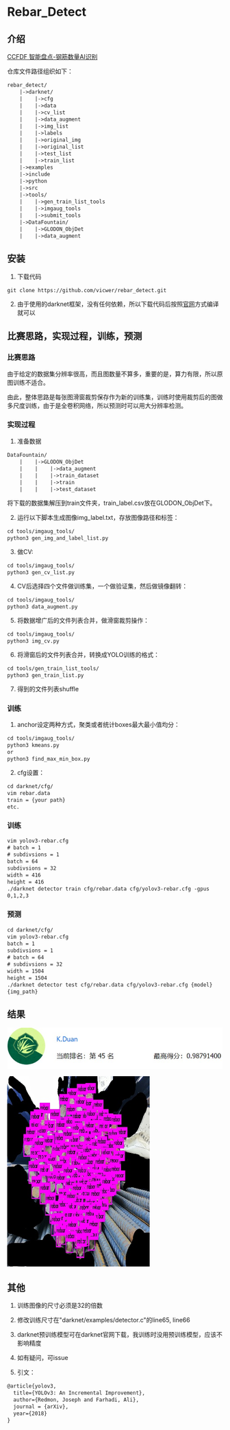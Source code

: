 # Rebar_Detect


## 介绍
[CCFDF 智能盘点-钢筋数量AI识别](https://www.datafountain.cn/competitions/332)


仓库文件路径组织如下：
```
rebar_detect/
    |->darknet/
    |    |->cfg
    |    |->data
    |    |->cv_list
    |    |->data_augment
    |    |->img_list
    |    |->labels
    |    |->original_img
    |    |->original_list
    |    |->test_list
    |    |->train_list
    |->examples
    |->include
    |->python
    |->src
    |->tools/
    |    |->gen_train_list_tools
    |    |->imgaug_tools
    |    |->submit_tools
    |->DataFountain/
    |    |->GLODON_ObjDet
    |    |->data_augment
```

## 安装
1. 下载代码

```
git clone https://github.com/vicwer/rebar_detect.git
```

2. 由于使用的darknet框架，没有任何依赖，所以下载代码后按照[官网](https://pjreddie.com/darknet/install/)方式编译就可以

## 比赛思路，实现过程，训练，预测
### 比赛思路
由于给定的数据集分辨率很高，而且图数量不算多，重要的是，算力有限，所以原图训练不适合。

由此，整体思路是每张图滑窗裁剪保存作为新的训练集，训练时使用裁剪后的图做多尺度训练，由于是全卷积网络，所以预测时可以用大分辨率检测。

### 实现过程
1. 准备数据
```
DataFountain/
    |    |->GLODON_ObjDet
    |    |    |->data_augment
    |    |    |->train_dataset
    |    |    |->train
    |    |    |->test_dataset
```
将下载的数据集解压到train文件夹，train_label.csv放在GLODON_ObjDet下。

2. 运行以下脚本生成图像img_label.txt，存放图像路径和标签：
```
cd tools/imgaug_tools/
python3 gen_img_and_label_list.py
```

3. 做CV:
```
cd tools/imgaug_tools/
python3 gen_cv_list.py
```

4. CV后选择四个文件做训练集，一个做验证集，然后做镜像翻转：
```
cd tools/imgaug_tools/
python3 data_augment.py
```

5. 将数据增广后的文件列表合并，做滑窗裁剪操作：
```
cd tools/imgaug_tools/
python3 img_cv.py
```

6. 将滑窗后的文件列表合并，转换成YOLO训练的格式：
```
cd tools/gen_train_list_tools/
python3 gen_train_list.py
```

7. 得到的文件列表shuffle

### 训练
1. anchor设定两种方式，聚类或者统计boxes最大最小值均分：
```
cd tools/imgaug_tools/
python3 kmeans.py
or
python3 find_max_min_box.py
```

2. cfg设置：
```
cd darknet/cfg/
vim rebar.data
train = {your path}
etc.
```

### 训练
```
vim yolov3-rebar.cfg
# batch = 1
# subdivsions = 1
batch = 64
subdivsions = 32
width = 416
height = 416
./darknet detector train cfg/rebar.data cfg/yolov3-rebar.cfg -gpus 0,1,2,3
```

### 预测
```
cd darknet/cfg/
vim yolov3-rebar.cfg
batch = 1
subdivsions = 1
# batch = 64
# subdivsions = 32
width = 1504
height = 1504
./darknet detector test cfg/rebar.data cfg/yolov3-rebar.cfg {model} {img_path}
```

## 结果
![提交结果](darknet/result.jpg)

![检测效果](darknet/predictions.jpg)

## 其他
1. 训练图像的尺寸必须是32的倍数

2. 修改训练尺寸在"darknet/examples/detector.c"的line65, line66

3. darknet预训练模型可在darknet官网下载，我训练时没用预训练模型，应该不影响精度

4. 如有疑问，可issue

5. 引文：
```
@article{yolov3,
  title={YOLOv3: An Incremental Improvement},
  author={Redmon, Joseph and Farhadi, Ali},
  journal = {arXiv},
  year={2018}
}
```
